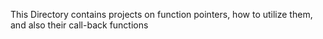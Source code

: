 This Directory contains projects on function pointers, how to utilize them, and also their call-back functions
